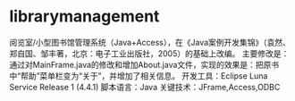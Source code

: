 # librarymanagement
阅览室/小型图书馆管理系统（Java+Access），在《Java案例开发集锦》（袁然、郑自国、邹丰著，北京：电子工业出版社，2005）的基础上改编。
主要修改是：通过对MainFrame.java的修改和增加About.java文件，实现的效果是：把原书中“帮助”菜单栏变为“关于”，并增加了相关信息。
开发工具：Eclipse Luna Service Release 1 (4.4.1)     脚本语言：Java   关键技术：JFrame,Access,ODBC
